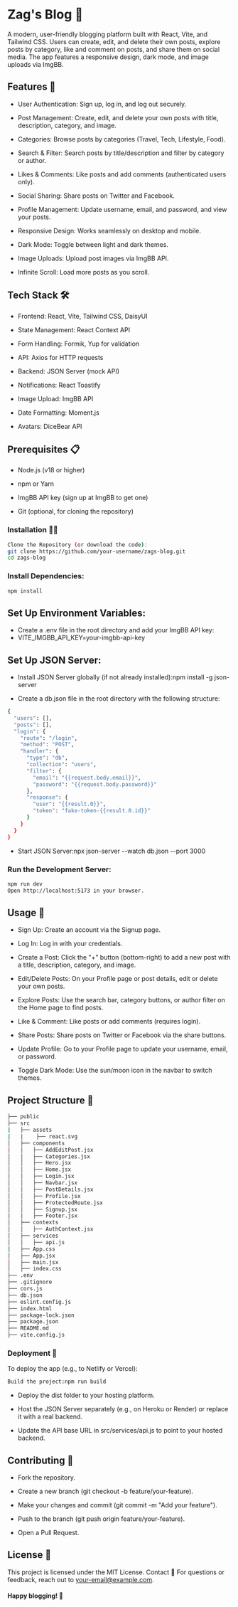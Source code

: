 # Zag's Blog 🌟

A modern, user-friendly blogging platform built with React, Vite, and Tailwind CSS. Users can create, edit, and delete their own posts, explore posts by category, like and comment on posts, and share them on social media. The app features a responsive design, dark mode, and image uploads via ImgBB.

## Features 🚀
- User Authentication: Sign up, log in, and log out securely.

- Post Management: Create, edit, and delete your own posts with title, description, category, and image.

- Categories: Browse posts by categories (Travel, Tech, Lifestyle, Food).

- Search & Filter: Search posts by title/description and filter by category or author.

- Likes & Comments: Like posts and add comments (authenticated users only).

- Social Sharing: Share posts on Twitter and Facebook.

- Profile Management: Update username, email, and password, and view your posts.

- Responsive Design: Works seamlessly on desktop and mobile.

- Dark Mode: Toggle between light and dark themes.

- Image Uploads: Upload post images via ImgBB API.

- Infinite Scroll: Load more posts as you scroll.

## Tech Stack 🛠️

- Frontend: React, Vite, Tailwind CSS, DaisyUI

- State Management: React Context API

- Form Handling: Formik, Yup for validation

- API: Axios for HTTP requests

- Backend: JSON Server (mock API)

- Notifications: React Toastify

- Image Upload: ImgBB API

- Date Formatting: Moment.js

- Avatars: DiceBear API

## Prerequisites 📋
- Node.js (v18 or higher)

- npm or Yarn

- ImgBB API key (sign up at ImgBB to get one)

- Git (optional, for cloning the repository)

### Installation 🧑‍💻
```bash
Clone the Repository (or download the code):
git clone https://github.com/your-username/zags-blog.git
cd zags-blog
```


### Install Dependencies:
```bash
npm install
```


## Set Up Environment Variables:
- Create a .env file in the root directory and add your ImgBB API key:
- VITE_IMGBB_API_KEY=your-imgbb-api-key


## Set Up JSON Server:

- Install JSON Server globally (if not already installed):npm install -g json-server


- Create a db.json file in the root directory with the following structure:
```bash
{
  "users": [],
  "posts": [],
  "login": {
    "route": "/login",
    "method": "POST",
    "handler": {
      "type": "db",
      "collection": "users",
      "filter": {
        "email": "{{request.body.email}}",
        "password": "{{request.body.password}}"
      },
      "response": {
        "user": "{{result.0}}",
        "token": "fake-token-{{result.0.id}}"
      }
    }
  }
}
```

- Start JSON Server:npx json-server --watch db.json --port 3000

### Run the Development Server:
```bash
npm run dev
Open http://localhost:5173 in your browser.
```

## Usage 📖

- Sign Up: Create an account via the Signup page.

- Log In: Log in with your credentials.

- Create a Post: Click the "+" button (bottom-right) to add a new post with a title, description, category, and image.

- Edit/Delete Posts: On your Profile page or post details, edit or delete your own posts.

- Explore Posts: Use the search bar, category buttons, or author filter on the Home page to find posts.

- Like & Comment: Like posts or add comments (requires login).

- Share Posts: Share posts on Twitter or Facebook via the share buttons.

- Update Profile: Go to your Profile page to update your username, email, or password.

- Toggle Dark Mode: Use the sun/moon icon in the navbar to switch themes.

## Project Structure 📂
```bash
├── public
├── src
|   ├── assets
|   |    ├── react.svg
│   ├── components
│   │   ├── AddEditPost.jsx
│   │   ├── Categories.jsx
│   │   ├── Hero.jsx
│   │   ├── Home.jsx
│   │   ├── Login.jsx
│   │   ├── Navbar.jsx
│   │   ├── PostDetails.jsx
│   │   ├── Profile.jsx
│   │   ├── ProtectedRoute.jsx
│   │   ├── Signup.jsx
|   |   ├── Footer.jsx
│   ├── contexts
│   │   ├── AuthContext.jsx
│   ├── services
│   │   ├── api.js
|   ├── App.css
│   ├── App.jsx
│   ├── main.jsx
│   ├── index.css
├── .env
├── .gitignore
├── cors.js
├── db.json
├── eslint.config.js
├── index.html
├── package-lock.json
├── package.json
├── README.md
├── vite.config.js
```

### Deployment 🚀
To deploy the app (e.g., to Netlify or Vercel):
```bash
Build the project:npm run build
```
- Deploy the dist folder to your hosting platform.

- Host the JSON Server separately (e.g., on Heroku or Render) or replace it with a real backend.

- Update the API base URL in src/services/api.js to point to your hosted backend.

## Contributing 🤝

- Fork the repository.

- Create a new branch (git checkout -b feature/your-feature).

- Make your changes and commit (git commit -m "Add your feature").

- Push to the branch (git push origin feature/your-feature).

- Open a Pull Request.

## License 📜
This project is licensed under the MIT License.
Contact 📧
For questions or feedback, reach out to your-email@example.com.

#### Happy blogging! 🌟
